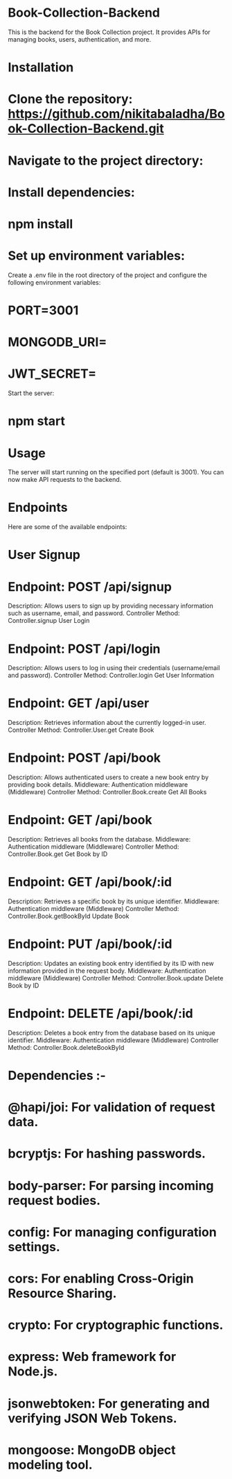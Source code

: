 # Book-Collection-Backend

This is the backend for the Book Collection project. It provides APIs for managing books, users, authentication, and more.

# Installation

# Clone the repository: https://github.com/nikitabaladha/Book-Collection-Backend.git

# Navigate to the project directory:

# Install dependencies:

# npm install

# Set up environment variables:

Create a .env file in the root directory of the project and configure the following environment variables:

# PORT=3001

# MONGODB_URI=<your-mongodb-uri>

# JWT_SECRET=<your-jwt-secret>

Start the server:

# npm start

# Usage

The server will start running on the specified port (default is 3001). You can now make API requests to the backend.

# Endpoints

Here are some of the available endpoints:

# User Signup

# Endpoint: POST /api/signup

Description: Allows users to sign up by providing necessary information such as username, email, and password.
Controller Method: Controller.signup
User Login

# Endpoint: POST /api/login

Description: Allows users to log in using their credentials (username/email and password).
Controller Method: Controller.login
Get User Information

# Endpoint: GET /api/user

Description: Retrieves information about the currently logged-in user.
Controller Method: Controller.User.get
Create Book

# Endpoint: POST /api/book

Description: Allows authenticated users to create a new book entry by providing book details.
Middleware: Authentication middleware (Middleware)
Controller Method: Controller.Book.create
Get All Books

# Endpoint: GET /api/book

Description: Retrieves all books from the database.
Middleware: Authentication middleware (Middleware)
Controller Method: Controller.Book.get
Get Book by ID

# Endpoint: GET /api/book/:id

Description: Retrieves a specific book by its unique identifier.
Middleware: Authentication middleware (Middleware)
Controller Method: Controller.Book.getBookById
Update Book

# Endpoint: PUT /api/book/:id

Description: Updates an existing book entry identified by its ID with new information provided in the request body.
Middleware: Authentication middleware (Middleware)
Controller Method: Controller.Book.update
Delete Book by ID

# Endpoint: DELETE /api/book/:id

Description: Deletes a book entry from the database based on its unique identifier.
Middleware: Authentication middleware (Middleware)
Controller Method: Controller.Book.deleteBookById

# Dependencies :-

# @hapi/joi: For validation of request data.

# bcryptjs: For hashing passwords.

# body-parser: For parsing incoming request bodies.

# config: For managing configuration settings.

# cors: For enabling Cross-Origin Resource Sharing.

# crypto: For cryptographic functions.

# express: Web framework for Node.js.

# jsonwebtoken: For generating and verifying JSON Web Tokens.

# mongoose: MongoDB object modeling tool.

